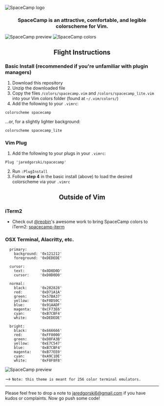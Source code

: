 ![SpaceCamp logo](https://github.com/jaredgorski/SpaceCamp/raw/master/.media/spacecamp_header_lt.svg?sanitize=true)

<div align="center">
  <h3>
    SpaceCamp is an attractive, comfortable, and legible colorscheme for Vim.
  </h3>
</div>

![SpaceCamp preview](https://github.com/jaredgorski/SpaceCamp/raw/master/.media/spacecamp_preview.png)
![SpaceCamp colors](https://github.com/jaredgorski/SpaceCamp/raw/master/.media/spacecamp_colors.svg?sanitize=true)

<div align="center">
  <h2>
    Flight Instructions
  </h2>
</div>

### Basic Install (recommended if you're unfamiliar with plugin managers)
1) Download this repository
2) Unzip the downloaded file
3) Copy the files `/colors/spacecamp.vim` and `/colors/spacecamp_lite.vim` into your Vim colors folder (found at `~/.vim/colors/`)
4) Add the following to your `.vimrc`:
```vim
colorscheme spacecamp
```
...or, for a slightly lighter background:
```vim
colorscheme spacecamp_lite
```

### Vim Plug
1) Add the following to your plugs in your `.vimrc`:
```vim
Plug 'jaredgorski/spacecamp'
```
2) Run `:PlugInstall`
3) Follow **step 4** in the basic install (above) to load the desired colorscheme via your `.vimrc`

<div align="center">
  <h2>
    Outside of Vim
  </h2>
</div>

### iTerm2
- Check out [@reobin](https://github.com/reobin)'s awesome work to bring SpaceCamp colors to iTerm2: [spacecamp-iterm](https://github.com/reobin/spacecamp-iterm)

### OSX Terminal, Alacritty, etc.

```
  primary:
    background: '0x121212'
    foreground: '0xDEDEDE'

  cursor:
    text:       '0x0D0D0D'
    cursor:     '0xD0D0D0'

  normal: 
    black:      '0x282828'
    red:        '0xD71A1A'
    green:      '0x57BA37'
    yellow:     '0xF0D50C'
    blue:       '0x91AADF'
    magenta:    '0xCF73E6'
    cyan:       '0xB7CBF4'
    white:      '0xDEDEDE'

  bright: 
    black:      '0x666666'
    red:        '0xFF0000'
    green:      '0xD8FA3B'
    yellow:     '0xE7C547'
    blue:       '0xB7CBF4'
    magenta:    '0xB77EE0'
    cyan:       '0xA9C1DE'
    white:      '0xF8F8F8'
```

![SpaceCamp preview](https://github.com/jaredgorski/SpaceCamp/raw/master/.media/spacecamp_termcolors.png)

--> ```Note: this theme is meant for 256 color terminal emulators.```

---

Please feel free to drop a note to jaredgorski6@gmail.com if you have kudos or complaints. Now go push some code!
